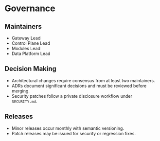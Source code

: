 # Governance

## Maintainers

- Gateway Lead
- Control Plane Lead
- Modules Lead
- Data Platform Lead

## Decision Making

- Architectural changes require consensus from at least two maintainers.
- ADRs document significant decisions and must be reviewed before merging.
- Security patches follow a private disclosure workflow under `SECURITY.md`.

## Releases

- Minor releases occur monthly with semantic versioning.
- Patch releases may be issued for security or regression fixes.
